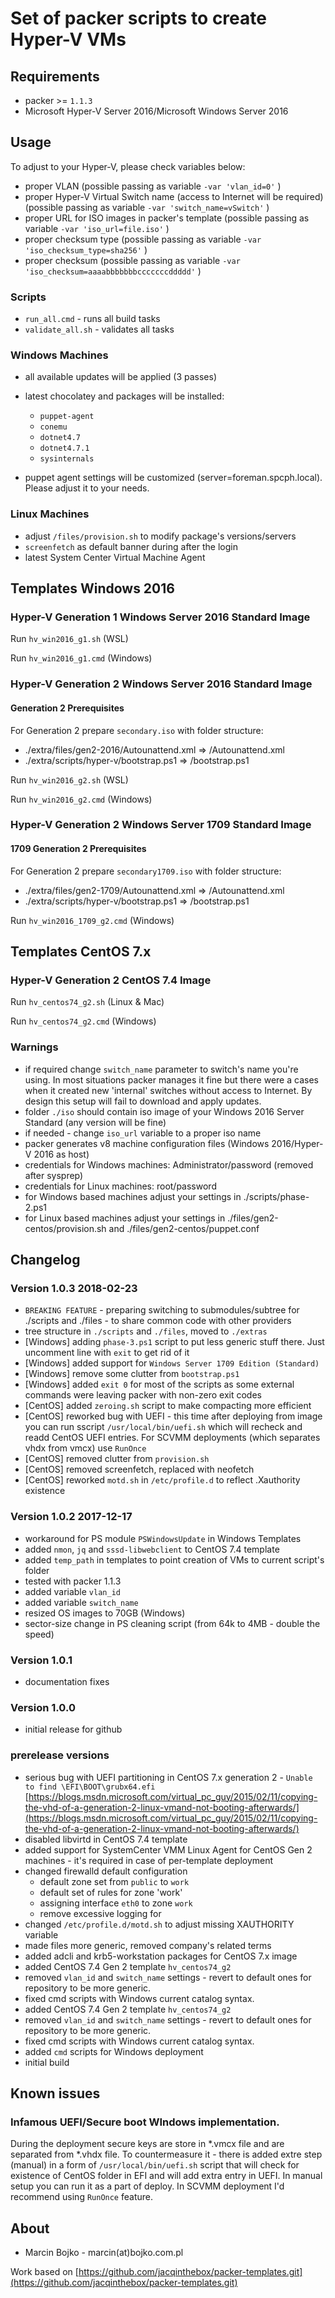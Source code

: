 # Set of packer scripts to create Hyper-V VMs

## Requirements

* packer >= `1.1.3`
* Microsoft Hyper-V Server 2016/Microsoft Windows Server 2016

## Usage

To adjust to your Hyper-V, please check variables below:

* proper VLAN (possible passing as variable `-var 'vlan_id=0'` )
* proper Hyper-V Virtual Switch name (access to Internet will be required) (possible passing as variable `-var 'switch_name=vSwitch'` )
* proper URL for ISO images in packer's template (possible passing as variable `-var 'iso_url=file.iso'` )
* proper checksum type (possible passing as variable `-var 'iso_checksum_type=sha256'` )
* proper checksum  (possible passing as variable `-var 'iso_checksum=aaaabbbbbbbcccccccddddd'` )

### Scripts

* `run_all.cmd` - runs all build tasks
* `validate_all.sh` - validates all tasks

### Windows Machines

* all available updates will be applied (3 passes)
* latest chocolatey and packages will be installed:
  * `puppet-agent`
  * `conemu`
  * `dotnet4.7`
  * `dotnet4.7.1`
  * `sysinternals`

* puppet agent settings will be customized (server=foreman.spcph.local). Please adjust it to your needs.

### Linux Machines

* adjust `/files/provision.sh` to modify package's versions/servers
* `screenfetch` as default banner during after the login
* latest System Center Virtual Machine Agent

## Templates Windows 2016

### Hyper-V Generation 1 Windows Server 2016 Standard Image

Run `hv_win2016_g1.sh`  (WSL)

Run `hv_win2016_g1.cmd` (Windows)

### Hyper-V Generation 2 Windows Server 2016 Standard Image

#### Generation 2 Prerequisites

For Generation 2 prepare `secondary.iso` with folder structure:

* ./extra/files/gen2-2016/Autounattend.xml     => /Autounattend.xml
* ./extra/scripts/hyper-v/bootstrap.ps1        => /bootstrap.ps1

Run `hv_win2016_g2.sh` (WSL)

Run `hv_win2016_g2.cmd` (Windows)

### Hyper-V Generation 2 Windows Server 1709 Standard Image

#### 1709 Generation 2 Prerequisites

For Generation 2 prepare `secondary1709.iso` with folder structure:

* ./extra/files/gen2-1709/Autounattend.xml     => /Autounattend.xml
* ./extra/scripts/hyper-v/bootstrap.ps1        => /bootstrap.ps1

Run `hv_win2016_1709_g2.cmd` (Windows)

## Templates CentOS 7.x

### Hyper-V Generation 2 CentOS 7.4 Image

Run `hv_centos74_g2.sh`  (Linux & Mac)

Run `hv_centos74_g2.cmd` (Windows)

### Warnings

* if required change `switch_name` parameter to switch's name you're using. In most situations packer manages it fine but there were a cases when it created new 'internal' switches without access to Internet. By design this setup will fail to download and apply updates.
* folder `./iso` should contain iso image of your Windows 2016 Server Standard (any version will be fine)
* if needed - change `iso_url` variable to a proper iso name
* packer generates v8 machine configuration files (Windows 2016/Hyper-V 2016 as host)
* credentials for Windows machines: Administrator/password (removed after sysprep)
* credentials for Linux machines: root/password
* for Windows based machines adjust your settings in ./scripts/phase-2.ps1
* for Linux based machines adjust your settings in ./files/gen2-centos/provision.sh and ./files/gen2-centos/puppet.conf

## Changelog

### Version 1.0.3 2018-02-23

* `BREAKING FEATURE` - preparing switching to submodules/subtree for ./scripts and ./files - to share common code with other providers
* tree structure in `./scripts` and `./files`, moved to `./extras`
* [Windows] adding `phase-3.ps1` script to put less generic stuff there. Just uncomment line with `exit` to get rid of it
* [Windows] added support for `Windows Server 1709 Edition (Standard)`
* [Windows] remove some clutter from `bootstrap.ps1`
* [Windows] added `exit 0` for most of the scripts as some external commands were leaving packer with non-zero exit codes
* [CentOS] added `zeroing.sh` script to make compacting more efficient
* [CentOS] reworked bug with UEFI - this time after deploying from image you can run sscript `/usr/local/bin/uefi.sh` which will recheck and readd CentOS UEFI entries. For SCVMM deployments (which separates vhdx from vmcx) use `RunOnce`
* [CentOS] removed clutter from `provision.sh`
* [CentOS] removed screenfetch, replaced with neofetch
* [CentOS] reworked `motd.sh` in `/etc/profile.d` to reflect .Xauthority existence

### Version 1.0.2 2017-12-17

* workaround for PS module `PSWindowsUpdate` in Windows Templates
* added `nmon`, `jq` and `sssd-libwebclient` to CentOS 7.4 template
* added `temp_path` in templates to point creation of VMs to current script's folder
* tested with packer 1.1.3
* added variable `vlan_id`
* added variable `switch_name`
* resized OS images to 70GB (Windows)
* sector-size change in  PS cleaning script (from 64k to 4MB - double the speed)

### Version 1.0.1

* documentation fixes

### Version 1.0.0

* initial release for github

### prerelease versions

* serious bug with UEFI partitioning in CentOS 7.x generation 2 - `Unable to find \EFI\BOOT\grubx64.efi` [https://blogs.msdn.microsoft.com/virtual_pc_guy/2015/02/11/copying-the-vhd-of-a-generation-2-linux-vmand-not-booting-afterwards/](https://blogs.msdn.microsoft.com/virtual_pc_guy/2015/02/11/copying-the-vhd-of-a-generation-2-linux-vmand-not-booting-afterwards/)
* disabled libvirtd in CentOS 7.4 template
* added support for SystemCenter VMM Linux Agent for CentOS Gen 2 machines - it's required in case of per-template deployment
* changed firewalld default configuration
  * default zone set from `public` to `work`
  * default set of rules for zone 'work'
  * assigning interface `eth0` to zone `work`
  * remove excessive logging for
* changed `/etc/profile.d/motd.sh` to adjust missing XAUTHORITY variable
* made files more generic, removed company's related terms
* added adcli and krb5-workstation packages for CentOS 7.x image
* added CentOS 7.4 Gen 2 template `hv_centos74_g2`
* removed `vlan_id` and `switch_name` settings - revert to default ones for repository to be more generic.
* fixed cmd scripts with Windows current catalog syntax.
* added CentOS 7.4 Gen 2 template `hv_centos74_g2`
* removed `vlan_id` and `switch_name` settings - revert to default ones for repository to be more generic.
* fixed cmd scripts with Windows current catalog syntax.
* added `cmd` scripts for Windows deployment
* initial build

## Known issues

### Infamous UEFI/Secure boot WIndows implementation.
During the deployment secure keys are store in *.vmcx file and are separated from *.vhdx file. To countermeasure it - there is added extre step (manual) in a form of `/usr/local/bin/uefi.sh` script that will check for existence of CentOS folder in EFI and will add extra entry in UEFI.
In manual setup you can run it as a part of deploy. In SCVMM deployment I'd recommend using `RunOnce` feature.

## About

* Marcin Bojko - marcin(at)bojko.com.pl

Work based on [https://github.com/jacqinthebox/packer-templates.git](https://github.com/jacqinthebox/packer-templates.git)
